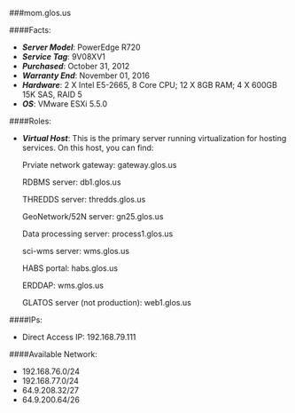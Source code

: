 ###mom.glos.us

####Facts:
- ***Server Model***: PowerEdge R720
- ***Service Tag***: 9V08XV1
- ***Purchased***: October 31, 2012
- ***Warranty End***: November 01, 2016
- ***Hardware***: 2 X Intel E5-2665, 8 Core CPU; 12 X 8GB RAM; 4 X 600GB 15K SAS, RAID 5
- ***OS***: VMware ESXi 5.5.0

####Roles:
- ***Virtual Host***: This is the primary server running virtualization for hosting services. On this host, you can find:

  Prviate network gateway: gateway.glos.us
  
  RDBMS server: db1.glos.us
  
  THREDDS server: thredds.glos.us
  
  GeoNetwork/52N server: gn25.glos.us
  
  Data processing server: process1.glos.us
  
  sci-wms server: wms.glos.us

  HABS portal: habs.glos.us

  ERDDAP: wms.glos.us	
  
  GLATOS server (not production): web1.glos.us

####IPs:
- Direct Access IP: 192.168.79.111

####Available Network:
- 192.168.76.0/24
- 192.168.77.0/24
- 64.9.208.32/27
- 64.9.200.64/26
